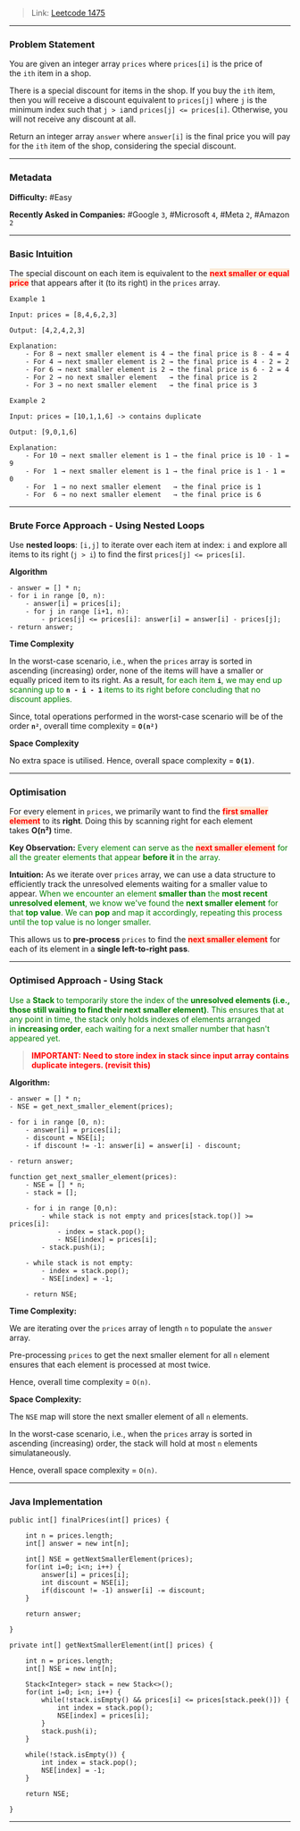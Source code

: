 
> Link: [Leetcode 1475](https://leetcode.com/problems/final-prices-with-a-special-discount-in-a-shop/description/)

---
### Problem Statement

You are given an integer array `prices` where `prices[i]` is the price of the `ith` item in a shop.

There is a special discount for items in the shop. If you buy the `ith` item, then you will receive a discount equivalent to `prices[j]` where `j` is the minimum index such that `j > i`and `prices[j] <= prices[i]`. Otherwise, you will not receive any discount at all.

Return an integer array `answer` where `answer[i]` is the final price you will pay for the `ith` item of the shop, considering the special discount.

---
### Metadata

**Difficulty:** #Easy 

**Recently Asked in Companies:** #Google `3`, #Microsoft `4`, #Meta `2`, #Amazon `2`

---
### Basic Intuition

The special discount on each item is equivalent to the <span style="color:red;background:#FAEBD7;font-weight:bold">next smaller or equal price</span> that appears after it (to its right) in the `prices` array.

```
Example 1

Input: prices = [8,4,6,2,3]

Output: [4,2,4,2,3]

Explanation: 
	- For 8 → next smaller element is 4 → the final price is 8 - 4 = 4
	- For 4 → next smaller element is 2 → the final price is 4 - 2 = 2
	- For 6 → next smaller element is 2 → the final price is 6 - 2 = 4
	- For 2 → no next smaller element   → the final price is 2
	- For 3 → no next smaller element   → the final price is 3
```

```
Example 2

Input: prices = [10,1,1,6] -> contains duplicate

Output: [9,0,1,6]

Explanation: 
	- For 10 → next smaller element is 1 → the final price is 10 - 1 = 9
	- For  1 → next smaller element is 1 → the final price is 1 - 1 = 0
	- For  1 → no next smaller element   → the final price is 1
	- For  6 → no next smaller element   → the final price is 6
```

---
### Brute Force Approach - Using Nested Loops

Use **nested loops**: `[i,j]` to iterate over each item at index: `i` and explore all items to its right (`j > i`) to find the first `prices[j] <= prices[i]`.

**Algorithm**

```
- answer = [] * n;
- for i in range [0, n):
	- answer[i] = prices[i];
	- for j in range [i+1, n):
		- prices[j] <= prices[i]: answer[i] = answer[i] - prices[j];
- return answer;
```

**Time Complexity**

In the worst-case scenario, i.e., when the `prices` array is sorted in ascending (increasing) order, none of the items will have a smaller or equally priced item to its right. As a result, <span style="color:green;">for each item</span> **`i`**<span style="color:green;">, we may end up scanning up to</span> **`n - i - 1`** <span style="color:green;">items to its right before concluding that no discount applies.</span>

Since, total operations performed in the worst-case scenario will be of the order **`n²`**, overall time complexity = **`O(n²)`** 

**Space Complexity**

No extra space is utilised. Hence, overall space complexity = **`O(1)`**.

---
### Optimisation

For every element in `prices`, we primarily want to find the <span style="color:red;background:#FAEBD7;font-weight:bold">first smaller element</span> to its **right**. Doing this by scanning right for each element takes **O(n²)** time. 

**Key Observation:** <span style="color:green;">Every element can serve as the <span style="color:red;background:#FAEBD7;font-weight:bold">next smaller element</span> for all the greater elements that appear <strong>before it</strong> in the array.</span> 

**Intuition:** As we iterate over `prices` array, we can use a data structure to efficiently track the unresolved elements waiting for a smaller value to appear. <span style="color:green;">When we encounter an element <strong>smaller than</strong> the <strong>most recent unresolved element</strong>, we know we've found the <strong>next smaller element</strong> for that <strong>top value</strong>. We can <strong>pop</strong> and map it accordingly, repeating this process until the top value is no longer smaller.</span>

This allows us to **pre-process** `prices` to find the <span style="color:red;background:#FAEBD7;font-weight:bold">next smaller element</span> for each of its element in a **single left-to-right pass**. 

---
### Optimised Approach - Using Stack

<span style="color:green;">Use a <strong>Stack</strong> to temporarily store the index of the <strong>unresolved elements (i.e., those still waiting to find their next smaller element)</strong>. This ensures that at any point in time, the stack only holds indexes of elements arranged in <strong>increasing order</strong>, each waiting for a next smaller number that hasn't appeared yet.</span>

> <span style="color:red;font-weight:bold">IMPORTANT: Need to store index in stack since input array contains duplicate integers. (revisit this)</span>

**Algorithm:**

```
- answer = [] * n;
- NSE = get_next_smaller_element(prices);

- for i in range [0, n):
	- answer[i] = prices[i];
	- discount = NSE[i];
	- if discount != -1: answer[i] = answer[i] - discount;

- return answer;
```

```
function get_next_smaller_element(prices):
	- NSE = [] * n;
	- stack = [];

	- for i in range [0,n):
		- while stack is not empty and prices[stack.top()] >= prices[i]:
			- index = stack.pop();
			- NSE[index] = prices[i];
		- stack.push(i);

	- while stack is not empty:
		- index = stack.pop();
		- NSE[index] = -1;

	- return NSE;
```

**Time Complexity:**

We are iterating over the `prices` array of length `n` to populate the `answer` array. 

Pre-processing `prices` to get the next smaller element for all `n` element ensures that each element is processed at most twice. 

Hence, overall time complexity = `O(n)`.

**Space Complexity:**

The `NSE` map will store the next smaller element of all `n` elements.

In the worst-case scenario, i.e., when the `prices` array is sorted in ascending (increasing) order, the stack will hold at most `n` elements simulataneously. 

Hence, overall space complexity = `O(n)`.

---
### Java Implementation

```
public int[] finalPrices(int[] prices) {

	int n = prices.length;
	int[] answer = new int[n];

	int[] NSE = getNextSmallerElement(prices);
	for(int i=0; i<n; i++) {
		answer[i] = prices[i];
		int discount = NSE[i];
		if(discount != -1) answer[i] -= discount;
	}

	return answer;

}
```

```
private int[] getNextSmallerElement(int[] prices) {

	int n = prices.length;
	int[] NSE = new int[n];

	Stack<Integer> stack = new Stack<>();
	for(int i=0; i<n; i++) {
		while(!stack.isEmpty() && prices[i] <= prices[stack.peek()]) {
			int index = stack.pop();
			NSE[index] = prices[i];
		}
		stack.push(i);
	}

	while(!stack.isEmpty()) {
		int index = stack.pop();
		NSE[index] = -1;
	}

	return NSE;
	
}
```

---
